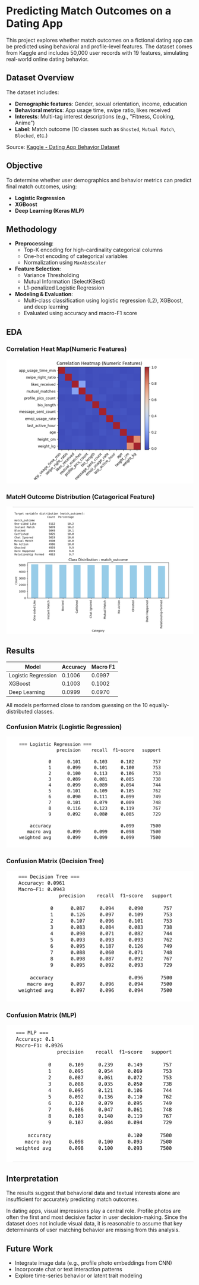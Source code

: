 # Predicting Match Outcomes on a Dating App

This project explores whether match outcomes on a fictional dating app can be predicted using behavioral and profile-level features. The dataset comes from Kaggle and includes 50,000 user records with 19 features, simulating real-world online dating behavior.

## Dataset Overview

The dataset includes:

- **Demographic features**: Gender, sexual orientation, income, education
- **Behavioral metrics**: App usage time, swipe ratio, likes received
- **Interests**: Multi-tag interest descriptions (e.g., "Fitness, Cooking, Anime")
- **Label**: Match outcome (10 classes such as `Ghosted`, `Mutual Match`, `Blocked`, etc.)

Source: [Kaggle - Dating App Behavior Dataset](https://www.kaggle.com/datasets/keyushnisar/dating-app-behavior-dataset/data)

## Objective

To determine whether user demographics and behavior metrics can predict final match outcomes, using:

- **Logistic Regression**
- **XGBoost**
- **Deep Learning (Keras MLP)**

## Methodology

- **Preprocessing**:
  - Top-K encoding for high-cardinality categorical columns
  - One-hot encoding of categorical variables
  - Normalization using `MaxAbsScaler`
- **Feature Selection**:
  - Variance Thresholding
  - Mutual Information (SelectKBest)
  - L1-penalized Logistic Regression
- **Modeling & Evaluation**:
  - Multi-class classification using logistic regression (L2), XGBoost, and deep learning
  - Evaluated using accuracy and macro-F1 score
 
## EDA

### Correlation Heat Map(Numeric Features)
![Correlation_Heat_Map](image/Numeric_Feature_Correlation_Outcome.png)

### MatcH Outcome Distribution (Catagorical Feature)
![Match_Outcome](image/Match_outcome_Distribution.png)


## Results

| Model               | Accuracy | Macro F1 |
|--------------------|----------|----------|
| Logistic Regression | 0.1006   | 0.0997   |
| XGBoost             | 0.1003   | 0.1002   |
| Deep Learning       | 0.0999   | 0.0970   |

All models performed close to random guessing on the 10 equally-distributed classes.

### Confusion Matrix (Logistic Regression)

![Confusion Matrix](image/Logistic_Regression_Confusion_Matrix.png)

### Confusion Matrix (Decision Tree)

![Confusion Matrix](image/Decision_Tree_Confusion_Matrix.png)

### Confusion Matrix (MLP)

![Confusion Matrix](image/MLP_Decision_Matrix.png)


## Interpretation

The results suggest that behavioral data and textual interests alone are insufficient for accurately predicting match outcomes. 

In dating apps, visual impressions play a central role. Profile photos are often the first and most decisive factor in user decision-making. Since the dataset does not include visual data, it is reasonable to assume that key determinants of user matching behavior are missing from this analysis.

## Future Work

- Integrate image data (e.g., profile photo embeddings from CNN)
- Incorporate chat or text interaction patterns
- Explore time-series behavior or latent trait modeling




